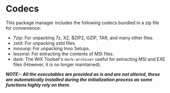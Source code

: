 # Codecs

This package manager includes the following codecs bundled in a zip file for convenience:

- 7zip: For unpacking 7z, XZ, BZIP2, GZIP, TAR, and many other files.
- zstd: For unpacking zstd files.
- innounp: For unpacking Inno Setups.
- lessmsi: For extracting the contents of MSI files.
- dark: The WiX Toolset's `dark-archiver` useful for extracting MSI and EXE files (However, it is no longer maintained).

***NOTE:- All the executables are provided as is and are not altered, these are automatically installed during the initialization process as some functions highly rely on them.***